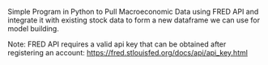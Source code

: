 Simple Program in Python to Pull Macroeconomic Data using FRED API and integrate it with existing stock data to form a new dataframe we can use for model building. 

Note: FRED API requires a valid api key that can be obtained after registering an account: https://fred.stlouisfed.org/docs/api/api_key.html 
